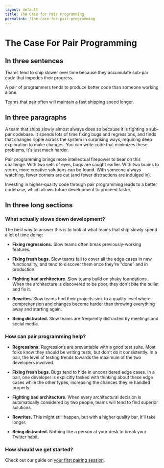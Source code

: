 ```yaml
---
layout: default
title: The Case for Pair Programming
permalink: /the-case-for-pair-programming
---
```


# The Case For Pair Programming

<div class="border-t-4 border-indigo-dark w-24 mt-4 mb-8"></div>

## In three sentences

Teams tend to ship slower over time because they accumulate sub-par code that impedes their progress.

A pair of programmers tends to produce better code than someone working alone.

Teams that pair often will maintain a fast shipping speed longer.


## In three paragraphs

A team that ships slowly almost always does so because it is fighting a sub-par codebase. It spends lots of time fixing bugs and regressions, and finds that changes ripple across the system in surprising ways, requiring deep exploration to make changes. You can write code that minimizes these problems, it's just much harder.

Pair programming brings more intellectual firepower to bear on this challenge. With two sets of eyes, bugs are caught earlier. With two brains to storm, more creative solutions can be found. With someone always watching, fewer corners are cut (and fewer distractions are indulged in).

Investing in higher-quality code through pair programming leads to a better codebase, which allows future development to proceed faster.


## In three long sections

### What actually slows down development?

The best way to answer this is to look at what teams that ship slowly spend a lot of time doing:

* **Fixing regressions.** Slow teams often break previously-working features.

* **Fixing fresh bugs.** Slow teams fail to cover all the edge cases in new functionality, and tend to discover them once they're "done" and in production.

* **Fighting bad architecture.** Slow teams build on shaky foundations. When the architecture is discovered to be poor, they don't bite the bullet and fix it.

* **Rewrites.** Slow teams find their projects sink to a quality level where comprehension and changes become harder than throwing everything away and starting again.

* **Being distracted.** Slow teams are frequently distracted by meetings and social media.

### How can pair programming help?

* **Regressions.** Regressions are preventable with a good test suite. Most folks know they should be writing tests, but don't do it consistently. In a pair, the level of testing trends towards the maximum of the two developers involved.

* **Fixing fresh bugs.** Bugs tend to hide in unconsidered edge cases. In a pair, one developer is explicitly tasked with thinking about these edge cases while the other types, increasing the chances they're handled properly.

* **Fighting bad architecture.** When every architectural decision is automatically considered by two people, teams will tend to find superior solutions.

* **Rewrites.** This might still happen, but with a higher quality bar, it'll take longer.

* **Being distracted.** Nothing like a person at your desk to break your Twitter habit. 


### How should we get started?

Check out our guide on [your first pairing session](your-first-pairing-session).
